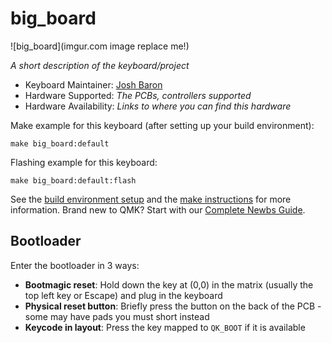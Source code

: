 # big_board

![big_board](imgur.com image replace me!)

*A short description of the keyboard/project*

* Keyboard Maintainer: [Josh Baron](https://github.com/xriiitox)
* Hardware Supported: *The PCBs, controllers supported*
* Hardware Availability: *Links to where you can find this hardware*

Make example for this keyboard (after setting up your build environment):

    make big_board:default

Flashing example for this keyboard:

    make big_board:default:flash

See the [build environment setup](https://docs.qmk.fm/#/getting_started_build_tools) and the [make instructions](https://docs.qmk.fm/#/getting_started_make_guide) for more information. Brand new to QMK? Start with our [Complete Newbs Guide](https://docs.qmk.fm/#/newbs).

## Bootloader

Enter the bootloader in 3 ways:

* **Bootmagic reset**: Hold down the key at (0,0) in the matrix (usually the top left key or Escape) and plug in the keyboard
* **Physical reset button**: Briefly press the button on the back of the PCB - some may have pads you must short instead
* **Keycode in layout**: Press the key mapped to `QK_BOOT` if it is available
